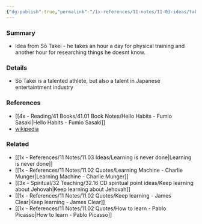 ```yaml
---
{"dg-publish":true,"permalink":"/1x-references/11-notes/11-03-ideas/take-time-daily-to-learn-something-new/","title":"permanent note","dgShowBacklinks":false}
---
```



### Summary
- Idea from Sō Takei - he takes an hour a day for physical training and another hour for researching things he doesnt know.

### Details
- Sō Takei is a talented athlete, but also a talent in Japanese entertaintment industry

### References
- [[4x - Reading/41 Books/41.01 Book Notes/Hello Habits - Fumio Sasaki\|Hello Habits - Fumio Sasaki]]
- [wikipedia](https://en.wikipedia.org/wiki/S%C5%8D_Takei)

### Related
- [[1x - References/11 Notes/11.03 Ideas/Learning is never done\|Learning is never done]]
- [[1x - References/11 Notes/11.02 Quotes/Learning Machine - Charlie Munger\|Learning Machine - Charlie Munger]]
- [[3x - Spiritual/32 Teaching/32.16 CD spiritual point ideas/Keep learning about Jehovah\|Keep learning about Jehovah]]
- [[1x - References/11 Notes/11.02 Quotes/Keep learning - James Clear\|Keep learning - James Clear]]
- [[1x - References/11 Notes/11.02 Quotes/How to learn - Pablo Picasso\|How to learn - Pablo Picasso]]